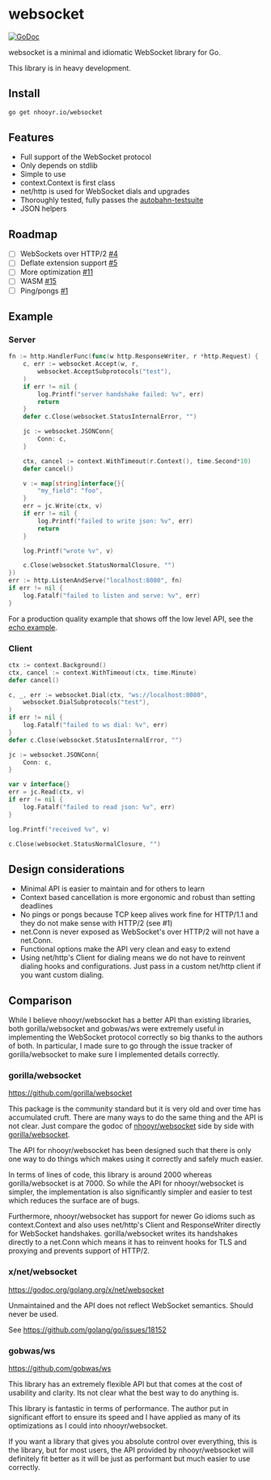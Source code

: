 # websocket

[![GoDoc](https://godoc.org/nhooyr.io/websocket?status.svg)](https://godoc.org/nhooyr.io/websocket)

websocket is a minimal and idiomatic WebSocket library for Go.

This library is in heavy development.

## Install

```bash
go get nhooyr.io/websocket
```

## Features

- Full support of the WebSocket protocol
- Only depends on stdlib
- Simple to use
- context.Context is first class
- net/http is used for WebSocket dials and upgrades
- Thoroughly tested, fully passes the [autobahn-testsuite](https://github.com/crossbario/autobahn-testsuite)
- JSON helpers

## Roadmap

- [ ] WebSockets over HTTP/2 [#4](https://github.com/nhooyr/websocket/issues/4)
- [ ] Deflate extension support [#5](https://github.com/nhooyr/websocket/issues/5)
- [ ] More optimization [#11](https://github.com/nhooyr/websocket/issues/11)
- [ ] WASM [#15](https://github.com/nhooyr/websocket/issues/15)
- [ ] Ping/pongs [#1](https://github.com/nhooyr/websocket/issues/1)

## Example

### Server

```go
fn := http.HandlerFunc(func(w http.ResponseWriter, r *http.Request) {
	c, err := websocket.Accept(w, r,
		websocket.AcceptSubprotocols("test"),
	)
	if err != nil {
		log.Printf("server handshake failed: %v", err)
		return
	}
	defer c.Close(websocket.StatusInternalError, "")

	jc := websocket.JSONConn{
		Conn: c,
	}

	ctx, cancel := context.WithTimeout(r.Context(), time.Second*10)
	defer cancel()

	v := map[string]interface{}{
		"my_field": "foo",
	}
	err = jc.Write(ctx, v)
	if err != nil {
		log.Printf("failed to write json: %v", err)
		return
	}

	log.Printf("wrote %v", v)

	c.Close(websocket.StatusNormalClosure, "")
})
err := http.ListenAndServe("localhost:8080", fn)
if err != nil {
	log.Fatalf("failed to listen and serve: %v", err)
}
```

For a production quality example that shows off the low level API, see the [echo example](https://github.com/nhooyr/websocket/blob/7518ba4d5413de6c0f9a77f0166636c796d17bfb/example_test.go#L15-L78).

### Client

```go
ctx := context.Background()
ctx, cancel := context.WithTimeout(ctx, time.Minute)
defer cancel()

c, _, err := websocket.Dial(ctx, "ws://localhost:8080",
	websocket.DialSubprotocols("test"),
)
if err != nil {
	log.Fatalf("failed to ws dial: %v", err)
}
defer c.Close(websocket.StatusInternalError, "")

jc := websocket.JSONConn{
	Conn: c,
}

var v interface{}
err = jc.Read(ctx, v)
if err != nil {
	log.Fatalf("failed to read json: %v", err)
}

log.Printf("received %v", v)

c.Close(websocket.StatusNormalClosure, "")
```

## Design considerations

- Minimal API is easier to maintain and for others to learn
- Context based cancellation is more ergonomic and robust than setting deadlines
- No pings or pongs because TCP keep alives work fine for HTTP/1.1 and they do not make
  sense with HTTP/2 (see #1)
- net.Conn is never exposed as WebSocket's over HTTP/2 will not have a net.Conn.
- Functional options make the API very clean and easy to extend
- Using net/http's Client for dialing means we do not have to reinvent dialing hooks
  and configurations. Just pass in a custom net/http client if you want custom dialing.

## Comparison

While I believe nhooyr/websocket has a better API than existing libraries, 
both gorilla/websocket and gobwas/ws were extremely useful in implementing the
WebSocket protocol correctly so big thanks to the authors of both. In particular,
I made sure to go through the issue tracker of gorilla/websocket to make sure
I implemented details correctly.

### gorilla/websocket

https://github.com/gorilla/websocket

This package is the community standard but it is very old and over time
has accumulated cruft. There are many ways to do the same thing and the API
is not clear. Just compare the godoc of
[nhooyr/websocket](godoc.org/github.com/nhooyr/websocket) side by side with
[gorilla/websocket](godoc.org/github.com/gorilla/websocket).

The API for nhooyr/websocket has been designed such that there is only one way to do things
which makes using it correctly and safely much easier.

In terms of lines of code, this library is around 2000 whereas gorilla/websocket is
at 7000. So while the API for nhooyr/websocket is simpler, the implementation is also
significantly simpler and easier to test which reduces the surface are of bugs.

Furthermore, nhooyr/websocket has support for newer Go idioms such as context.Context and
also uses net/http's Client and ResponseWriter directly for WebSocket handshakes.
gorilla/websocket writes its handshakes directly to a net.Conn which means
it has to reinvent hooks for TLS and proxying and prevents support of HTTP/2.

### x/net/websocket

https://godoc.org/golang.org/x/net/websocket

Unmaintained and the API does not reflect WebSocket semantics. Should never be used.

See https://github.com/golang/go/issues/18152

### gobwas/ws

https://github.com/gobwas/ws

This library has an extremely flexible API but that comes at the cost of usability
and clarity. Its not clear what the best way to do anything is.

This library is fantastic in terms of performance. The author put in significant
effort to ensure its speed and I have applied as many of its optimizations as
I could into nhooyr/websocket.

If you want a library that gives you absolute control over everything, this is the library,
but for most users, the API provided by nhooyr/websocket will definitely fit better as it will
be just as performant but much easier to use correctly.
